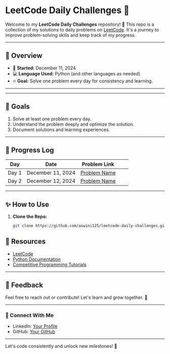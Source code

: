 # LeetCode Daily Challenges 🚀

Welcome to my **LeetCode Daily Challenges** repository! 🎯 This repo is a collection of my solutions to daily problems on [LeetCode](https://leetcode.com/). It's a journey to improve problem-solving skills and keep track of my progress.

---

## 📝 Overview

- 📅 **Started:** December 11, 2024
- 💻 **Language Used:** Python (and other languages as needed)
- 🔥 **Goal:** Solve one problem every day for consistency and learning.

---


---

## 🎯 Goals

1. Solve at least one problem every day.
2. Understand the problem deeply and optimize the solution.
3. Document solutions and learning experiences.

---

## 📌 Progress Log

| Day   | Date           | Problem Link                                          |     ||
|-------|----------------|-------------------------------------------------------|--------------------|-------------------|
| Day 1 | December 11, 2024 | [Problem Name](https://leetcode.com/problems/maximum-beauty-of-an-array-after-applying-operation/) 
| Day 2 | December 12, 2024 | [Problem Name](https://leetcode.com/problems/take-gifts-from-the-richest-pile/description/) | 

---

## ✨ How to Use

1. **Clone the Repo:**  
   ```bash
   git clone https://github.com/aswini125/leetcode-daily-challenges.git
   ```



## 📖 Resources

- [LeetCode](https://leetcode.com/)
- [Python Documentation](https://docs.python.org/)
- [Competitive Programming Tutorials](https://www.youtube.com/playlist?list=PLBlnK6fEyqRhX6r2uhhlubuF5QextdCSM)

---

## 💬 Feedback

Feel free to reach out or contribute! Let's learn and grow together. 🌱

---

### 🔗 Connect With Me
- LinkedIn: [Your Profile](https://www.linkedin.com/in/aswini-rvm-65b750300/)
- GitHub: [Your GitHub](https://github.com/aswini125)

---

Let's code consistently and unlock new milestones! 🚀
